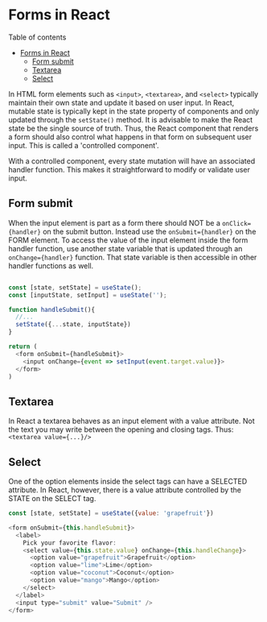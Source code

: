 # Forms in React
Table of contents
- [Forms in React](#forms-in-react)
  - [Form submit](#form-submit)
  - [Textarea](#textarea)
  - [Select](#select)

In HTML form elements such as `<input>`, `<textarea>`, and `<select>` typically maintain their own state and update it based on user input. In React, mutable state is typically kept in the state property of components and only updated through the `setState()` method. It is advisable to make the React state be the single source of truth. Thus, the React component that renders a form should also control what happens in that form on subsequent user input. This is called a 'controlled component'.

With a controlled component, every state mutation will have an associated handler function. This makes it straightforward to modify or validate user input.

## Form submit
When the input element is part as a form there should NOT be a `onClick={handler}` on the submit button. Instead use the `onSubmit={handler}` on the FORM element.
To access the value of the input element inside the form handler function, use another state variable that is updated through an `onChange={handler}` function. That state variable is then accessible in other handler functions as well.
```js

const [state, setState] = useState();
const [inputState, setInput] = useState('');

function handleSubmit(){
  //...
  setState({...state, inputState})
}

return (
  <form onSubmit={handleSubmit}>
    <input onChange={event => setInput(event.target.value)}>
  </form>
)
```

## Textarea
In React a textarea behaves as an input element with a value attribute. Not the text you may write between the opening and closing tags. Thus:
`<textarea value={...}/>`

## Select
One of the option elements inside the select tags can have a SELECTED attribute. In React, however, there is a value attribute controlled by the STATE on the SELECT tag.
```js
const [state, setState] = useState({value: 'grapefruit'})

<form onSubmit={this.handleSubmit}>
  <label>
    Pick your favorite flavor:
    <select value={this.state.value} onChange={this.handleChange}>
      <option value="grapefruit">Grapefruit</option>
      <option value="lime">Lime</option>
      <option value="coconut">Coconut</option>
      <option value="mango">Mango</option>
    </select>
  </label>
  <input type="submit" value="Submit" />
</form>
```